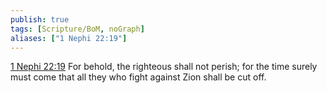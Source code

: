 ```yaml
---
publish: true
tags: [Scripture/BoM, noGraph]
aliases: ["1 Nephi 22:19"]
---
```

[1 Nephi 22:19](https://churchofjesuschrist.org/study/scriptures/bofm/1-ne/22?lang=eng&id=p19#p19) For behold, the righteous shall not perish; for the time surely must come that all they who fight against Zion shall be cut off.
